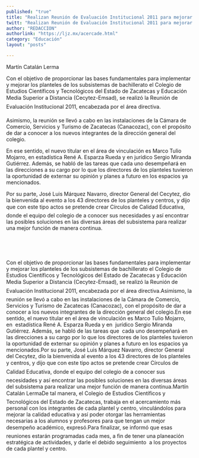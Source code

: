 ```yaml
---
published: "true"
title: "Realizan Reunión de Evaluación Institucional 2011 para mejorar planteles del Cecytez"
twitt: "Realizan Reunión de Evaluación Institucional 2011 para mejorar planteles del Cecytez"
author: "REDACCION"
authorlink: "https://ljz.mx/acercade.html"
category: "Educación"
layout: "posts"

---
```



  
  
  
  
  



  Martín Catalán Lerma



  Con el objetivo de proporcionar las bases fundamentales para implementar y mejorar los planteles de los subsistemas de bachillerato el Colegio de Estudios Científicos y Tecnológicos del Estado de Zacatecas y Educación Media Superior a Distancia (Cecytez-Emsad), se realizó la Reunión de Evaluación Institucional 2011, encabezada por el área directiva.



  Asimismo, la reunión se llevó a cabo en las instalaciones de la Cámara de Comercio, Servicios y Turismo de Zacatecas (Canacozac), con el propósito de dar a conocer a los nuevos integrantes de la dirección general del colegio.



  En ese sentido, el nuevo titular en el área de vinculación es Marco Tulio Mojarro, en estadística René A. Esparza Rueda y en jurídico Sergio Miranda Gutiérrez. Además, se habló de las tareas que cada uno desempeñará en las direcciones a su cargo por lo que los directores de los planteles tuvieron la oportunidad de externar su opinión y planes a futuro en los espacios ya mencionados.



  Por su parte, José Luis Márquez Navarro, director General del Cecytez, dio la bienvenida al evento a los 43 directores de los planteles y centros, y dijo que con este tipo actos se pretende crear Círculos de Calidad Educativa, donde el equipo del colegio de a conocer sus necesidades y así encontrar las posibles soluciones en las diversas áreas del subsistema para realizar una mejor función de manera continua.



   



   



  Con el objetivo de proporcionar las bases fundamentales para implementar  y mejorar los planteles de los subsistemas de bachillerato el Colegio de Estudios Científicos y Tecnológicos del Estado de Zacatecas y Educación Media Superior a Distancia (Cecytez-Emsad), se realizó la Reunión de Evaluación Institucional 2011, encabezada por el área directiva.Asimismo, la reunión se llevó a cabo en las instalaciones de la Cámara de Comercio, Servicios y Turismo de Zacatecas (Canacozac), con el propósito de dar a conocer a los nuevos integrantes de la dirección general del colegio.En ese sentido, el nuevo titular en el área de vinculación es Marco Tulio Mojarro, en  estadística René A. Esparza Rueda y en  jurídico Sergio Miranda Gutiérrez. Además, se habló de las tareas que  cada uno desempeñará en las direcciones a su cargo por lo que los directores de los planteles tuvieron la oportunidad de externar su opinión y planes a futuro en los espacios ya mencionados.Por su parte, José Luis Márquez Navarro, director General  del Cecytez, dio la bienvenida al evento a los 43 directores de los planteles y centros, y dijo que con este tipo actos se pretende crear Círculos de Calidad Educativa, donde el equipo del colegio de a conocer sus  necesidades y así encontrar las posibles soluciones en las diversas áreas del subsistema para realizar una mejor función de manera continua.Martín Catalán LermaDe tal manera, el Colegio de Estudios Científicos y Tecnológicos del Estado de Zacatecas, trabaja en el acercamiento más personal con los integrantes de cada plantel y centro, vinculándolos para mejorar la calidad educativa y así poder otorgar las herramientas necesarias a los alumnos y profesores para que tengan un mejor desempeño académico, expresó.Para finalizar, se informó que esas reuniones estarán programadas cada mes, a fin de tener una planeación estratégica de actividades, y darle el debido seguimiento  a los proyectos de cada plantel y centro.

